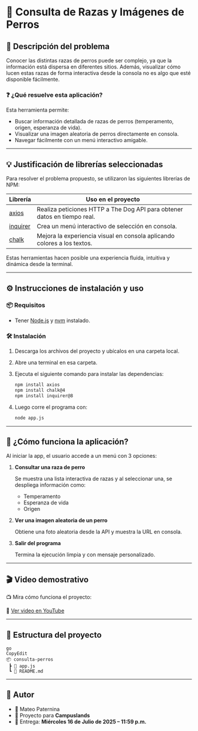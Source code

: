 # 🐶 Consulta de Razas y Imágenes de Perros

## 🎯 Descripción del problema

Conocer las distintas razas de perros puede ser complejo, ya que la información está dispersa en diferentes sitios. Además, visualizar cómo lucen estas razas de forma interactiva desde la consola no es algo que esté disponible fácilmente.

### ❓ ¿Qué resuelve esta aplicación?

Esta herramienta permite:

- Buscar información detallada de razas de perros (temperamento, origen, esperanza de vida).
- Visualizar una imagen aleatoria de perros directamente en consola.
- Navegar fácilmente con un menú interactivo amigable.

---

## 💡 Justificación de librerías seleccionadas

Para resolver el problema propuesto, se utilizaron las siguientes librerías de NPM:

| Librería | Uso en el proyecto |
| --- | --- |
| [axios](https://www.npmjs.com/package/axios) | Realiza peticiones HTTP a The Dog API para obtener datos en tiempo real. |
| [inquirer](https://www.npmjs.com/package/inquirer) | Crea un menú interactivo de selección en consola. |
| [chalk](https://www.npmjs.com/package/chalk) | Mejora la experiencia visual en consola aplicando colores a los textos. |

Estas herramientas hacen posible una experiencia fluida, intuitiva y dinámica desde la terminal.

---

## ⚙️ Instrucciones de instalación y uso

### 📦 Requisitos

- Tener [Node.js](https://nodejs.org/) y [nvm](https://github.com/coreybutler/nvm-windows/releases) instalado.

### 🛠️ Instalación

1. Descarga los archivos del proyecto y ubícalos en una carpeta local.
2. Abre una terminal en esa carpeta.
3. Ejecuta el siguiente comando para instalar las dependencias:
    
    ```bash
    npm install axios
    npm install chalk@4
    npm install inquirer@8
    ```
    
4. Luego corre el programa con:
    
    ```bash
    node app.js
    ```
    

---

## 🧠 ¿Cómo funciona la aplicación?

Al iniciar la app, el usuario accede a un menú con 3 opciones:

1. **Consultar una raza de perro**
    
    Se muestra una lista interactiva de razas y al seleccionar una, se despliega información como:
    
    - Temperamento
    - Esperanza de vida
    - Origen
2. **Ver una imagen aleatoria de un perro**
    
    Obtiene una foto aleatoria desde la API y muestra la URL en consola.
    
3. **Salir del programa**
    
    Termina la ejecución limpia y con mensaje personalizado.
    

---

## 🎬 Video demostrativo

📺 Mira cómo funciona el proyecto:

🔗 [Ver video en YouTube](https://youtu.be/_MEsB55R1Tk)

---

## 📁 Estructura del proyecto

```
go
CopyEdit
📦 consulta-perros
 ┣ 📜 app.js
 ┗ 📜 README.md

```
---

## 🚀 Autor

- 👤 Mateo Paternina
- 🏫 Proyecto para **Campuslands**
- 📆 Entrega: **Miércoles 16 de Julio de 2025 – 11:59 p.m.**